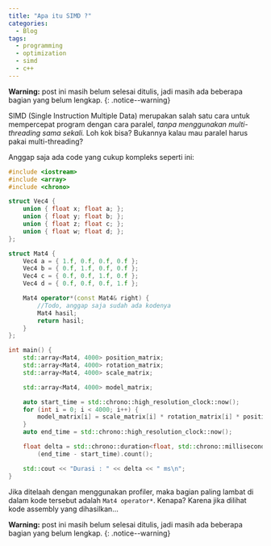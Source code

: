 ```yaml
---
title: "Apa itu SIMD ?"
categories:
  - Blog
tags:
  - programming
  - optimization
  - simd
  - c++
---
```


**Warning:** post ini masih belum selesai ditulis, jadi masih ada beberapa bagian yang belum lengkap.
{: .notice--warning}

SIMD (Single Instruction Multiple Data) merupakan salah satu cara untuk mempercepat program dengan cara paralel, *tanpa menggunakan multi-threading sama sekali.* Loh kok bisa? Bukannya kalau mau paralel harus pakai multi-threading?

Anggap saja ada code yang cukup kompleks seperti ini:

```c++
#include <iostream>
#include <array>
#include <chrono>

struct Vec4 {
	union { float x; float a; };
	union { float y; float b; };
	union { float z; float c; };
	union { float w; float d; };
};

struct Mat4 {
	Vec4 a = { 1.f, 0.f, 0.f, 0.f };
	Vec4 b = { 0.f, 1.f, 0.f, 0.f };
	Vec4 c = { 0.f, 0.f, 1.f, 0.f };
	Vec4 d = { 0.f, 0.f, 0.f, 1.f };

	Mat4 operator*(const Mat4& right) {
		//Todo, anggap saja sudah ada kodenya
		Mat4 hasil;
		return hasil;
	}
};

int main() {
	std::array<Mat4, 4000> position_matrix;
	std::array<Mat4, 4000> rotation_matrix;
	std::array<Mat4, 4000> scale_matrix;

	std::array<Mat4, 4000> model_matrix;

	auto start_time = std::chrono::high_resolution_clock::now();
	for (int i = 0; i < 4000; i++) {
		model_matrix[i] = scale_matrix[i] * rotation_matrix[i] * position_matrix[i];
	}
	auto end_time = std::chrono::high_resolution_clock::now();

	float delta = std::chrono::duration<float, std::chrono::milliseconds::period>
		(end_time - start_time).count();

	std::cout << "Durasi : " << delta << " ms\n";
}
```
Jika ditelaah dengan menggunakan profiler, maka bagian paling lambat di dalam kode tersebut adalah `Mat4 operator*`. Kenapa? Karena jika dilihat kode assembly yang dihasilkan...

**Warning:** post ini masih belum selesai ditulis, jadi masih ada beberapa bagian yang belum lengkap.
{: .notice--warning}
